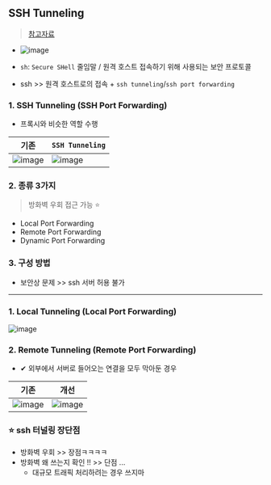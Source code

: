 ## SSH Tunneling
> [참고자료](https://hbase.tistory.com/328)
- ![image](https://user-images.githubusercontent.com/61215550/210720037-833ea625-187d-4d84-b4d1-410fb20c2fa1.png)


- `sh`: `Secure SHell` 줄임말 / 원격 호스트 접속하기 위해 사용되는 보안 프로토콜
- ssh >> 원격 호스트로의 접속 + `ssh tunneling`/`ssh port forwarding`

### 1. SSH Tunneling (SSH Port Forwarding)
- 프록시와 비슷한 역할 수행


|기존|`SSH Tunneling`|
|---|-----|
|![image](https://user-images.githubusercontent.com/61215550/210717292-f3ae75a4-9f21-4516-8788-2ecee74b0b9c.png)|![image](https://user-images.githubusercontent.com/61215550/210717316-79d3f865-7751-4ec1-9c84-16997142f9e0.png)|


### 2. 종류 3가지
> 방화벽 우회 접근 가능 ⭐
- Local Port Forwarding
- Remote Port Forwarding
- Dynamic Port Forwarding

### 3. 구성 방법
- 보안상 문제 >> ssh 서버 허용 불가

---
### 1. Local Tunneling (Local Port Forwarding)
![image](https://user-images.githubusercontent.com/61215550/210718167-eb218b66-98dc-42ac-8ecd-b8f3c3bac3bd.png)

### 2. Remote Tunneling (Remote Port Forwarding)
- ✔ 외부에서 서버로 들어오는 연결을 모두 막아둔 경우


|기존|개선|
|---|----|
|![image](https://user-images.githubusercontent.com/61215550/210718718-b5fc212c-630a-4b67-955a-c46df2c4d84c.png)|![image](https://user-images.githubusercontent.com/61215550/210718746-c2c3d007-f79e-4bec-af8c-b35ac350ee64.png)|


### ⭐ ssh 터널링 장단점
- 방화벽 우회 >> 장점ㅋㅋㅋㅋ
- 방화벽 왜 쓰는지 확인 !! >> 단점 ...
  - 대규모 트래픽 처리하려는 경우 쓰지마
